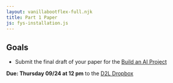 ```yaml
---
layout: vanillabootflex-full.njk
title: Part 1 Paper
js: fys-installation.js
---
```


## Goals

- Submit the final draft of your paper for the [Build an AI Project](#)

**Due: Thursday 09/24 at 12 pm** to the [D2L Dropbox](https://d2l.mountunion.edu/d2l/le/content/35016/viewContent/401160/View?ou=35016)